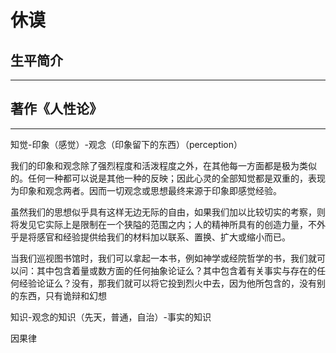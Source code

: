 # 休谟
## 生平简介
***
## 著作《人性论》
***
知觉-印象（感觉）-观念（印象留下的东西）（perception）

我们的印象和观念除了强烈程度和活泼程度之外，在其他每一方面都是极为类似的。任何一种都可以说是其他一种的反映；因此心灵的全部知觉都是双重的，表现为印象和观念两者。因而一切观念或思想最终来源于印象即感觉经验。

虽然我们的思想似乎具有这样无边无际的自由，如果我们加以比较切实的考察，则将发见它实际上是限制在一个狭隘的范围之内；人的精神所具有的创造力量，不外乎是将感官和经验提供给我们的材料加以联系、置换、扩大或缩小而已。

当我们巡视图书馆时，我们可以拿起一本书，例如神学或经院哲学的书，我们就可以问：其中包含着量或数方面的任何抽象论证么？其中包含着有关事实与存在的任何经验论证么？没有，那我们就可以将它投到烈火中去，因为他所包含的，没有别的东西，只有诡辩和幻想

知识-观念的知识（先天，普通，自治）-事实的知识

因果律 

